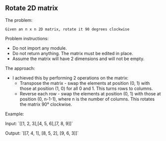 ## Rotate 2D matrix

The problem:
```
Given an n x n 2D matrix, rotate it 90 degrees clockwise
```

Problem instructions:
- Do not import any module.
- Do not return anything. The matrix must be edited in place.
- Assume the matrix will have 2 dimensions and will not be empty.

The approach:
- I achieved this by performing 2 operations on the matrix:
    * Transpose the matrix - swap the elements at position (0, 1) with those at position (1, 0) for all 0 and 1. This turns rows to columns.
    * Reverse each row - swap the elements at position (0, 1) with those at position (0, n-1-1), where n is the number of columns. This rotates the matrix 90&deg; clockwise.

Example:
<p>Input: `[[1, 2, 3],[4, 5, 6],[7, 8, 9]]`</p>
<p>Output: `[[7, 4, 1], [8, 5, 2], [9, 6, 3]]`</p>
